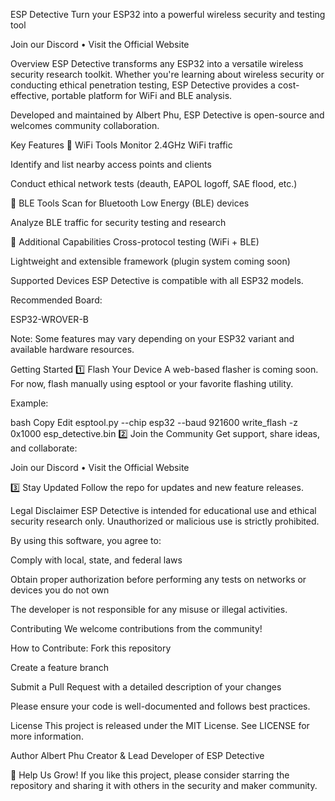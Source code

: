 ESP Detective
Turn your ESP32 into a powerful wireless security and testing tool


Join our Discord • Visit the Official Website

Overview
ESP Detective transforms any ESP32 into a versatile wireless security research toolkit. Whether you're learning about wireless security or conducting ethical penetration testing, ESP Detective provides a cost-effective, portable platform for WiFi and BLE analysis.

Developed and maintained by Albert Phu, ESP Detective is open-source and welcomes community collaboration.

Key Features
🔧 WiFi Tools
Monitor 2.4GHz WiFi traffic

Identify and list nearby access points and clients

Conduct ethical network tests (deauth, EAPOL logoff, SAE flood, etc.)

📡 BLE Tools
Scan for Bluetooth Low Energy (BLE) devices

Analyze BLE traffic for security testing and research

🧰 Additional Capabilities
Cross-protocol testing (WiFi + BLE)

Lightweight and extensible framework (plugin system coming soon)

Supported Devices
ESP Detective is compatible with all ESP32 models.

Recommended Board:

ESP32-WROVER-B

Note: Some features may vary depending on your ESP32 variant and available hardware resources.

Getting Started
1️⃣ Flash Your Device
A web-based flasher is coming soon. For now, flash manually using esptool or your favorite flashing utility.

Example:

bash
Copy
Edit
esptool.py --chip esp32 --baud 921600 write_flash -z 0x1000 esp_detective.bin
2️⃣ Join the Community
Get support, share ideas, and collaborate:

Join our Discord • Visit the Official Website

3️⃣ Stay Updated
Follow the repo for updates and new feature releases.

Legal Disclaimer
ESP Detective is intended for educational use and ethical security research only.
Unauthorized or malicious use is strictly prohibited.

By using this software, you agree to:

Comply with local, state, and federal laws

Obtain proper authorization before performing any tests on networks or devices you do not own

The developer is not responsible for any misuse or illegal activities.

Contributing
We welcome contributions from the community!

How to Contribute:
Fork this repository

Create a feature branch

Submit a Pull Request with a detailed description of your changes

Please ensure your code is well-documented and follows best practices.

License
This project is released under the MIT License.
See LICENSE for more information.

Author
Albert Phu
Creator & Lead Developer of ESP Detective

🚀 Help Us Grow!
If you like this project, please consider starring the repository and sharing it with others in the security and maker community.

